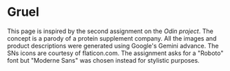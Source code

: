 # Gruel

This page is inspired by the second assignment on the *Odin project*. The concept is a parody of a
protein supplement company. All the images and product descriptions were generated using Google's
Gemini advance. The SNs icons are courtesy of flaticon.com. The assignment asks for a "Roboto" font but
"Moderne Sans" was chosen instead for stylistic purposes.

